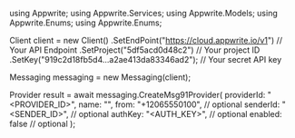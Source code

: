 using Appwrite;
using Appwrite.Services;
using Appwrite.Models;
using Appwrite.Enums;
using Appwrite.Enums;

Client client = new Client()
    .SetEndPoint("https://cloud.appwrite.io/v1") // Your API Endpoint
    .SetProject("5df5acd0d48c2") // Your project ID
    .SetKey("919c2d18fb5d4...a2ae413da83346ad2"); // Your secret API key

Messaging messaging = new Messaging(client);

Provider result = await messaging.CreateMsg91Provider(
    providerId: "<PROVIDER_ID>",
    name: "<NAME>",
    from: "+12065550100", // optional
    senderId: "<SENDER_ID>", // optional
    authKey: "<AUTH_KEY>", // optional
    enabled: false // optional
);